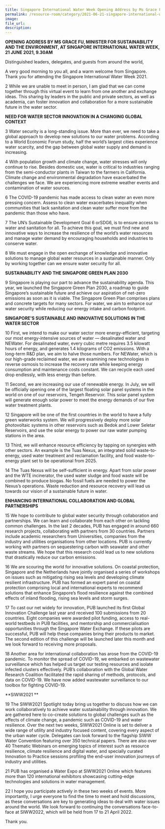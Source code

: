 ```yaml
---  
title: Singapore International Water Week Opening Address by Ms Grace Fu
permalink: /resource-room/category/2021-06-21-singapore-international-water-week/  
image:  
file_url:  
description:  
---  
```


**OPENING ADDRESS BY MS GRACE FU, MINISTER FOR SUSTAINABILITY AND THE ENVIRONMENT, AT SINGAPORE INTERNATIONAL WATER WEEK, 
21 JUNE 2021, 9.30AM**

Distinguished leaders, delegates, and guests from around the world,

A very good morning to you all, and a warm welcome from Singapore. Thank you for attending the Singapore International Water Week 2021. 

2	While we are unable to meet in person, I am glad that we can come together through this virtual event to learn from one another and exchange ideas. This sharing by leaders in the public and private sectors, as well as academia, can foster innovation and collaboration for a more sustainable future in the water sector. 

**NEED FOR WATER SECTOR INNOVATION IN A CHANGING GLOBAL CONTEXT**

3	Water security is a long-standing issue. More than ever, we need to take a global approach to develop new solutions to our water problems. According to a World Economic Forum study, half the world’s largest cities experience water scarcity, and the gap between global water supply and demand is increasing.  

4	With population growth and climate change, water stresses will only continue to rise. Besides domestic use, water is critical to industries ranging from the semi-conductor plants in Taiwan to the farmers in California. Climate change and environmental degradation have exacerbated the challenges we face. We are experiencing more extreme weather events and contamination of water sources. 

6	The COVID-19 pandemic has made access to clean water an even more pressing concern. Assess to clean water exacerbates inequality when communities that lack sanitation and clean water suffer more from the pandemic than those who have.  

7	The UN’s Sustainable Development Goal 6 orSDG6, is to ensure access to water and sanitation for all. To achieve this goal, we must find new and innovative ways to increase the resilience of the world’s water resources and manage water demand by encouraging households and industries to conserve water. 

8	We must engage in the open exchange of knowledge and innovative solutions to manage global water resources in a sustainable manner. Only by working together can we ensure water security for all.

**SUSTAINABILITY AND THE SINGAPORE GREEN PLAN 2030**

9	Singapore is playing our part to advance the sustainability agenda. This year, we launched the Singapore Green Plan 2030, a roadmap to guide Singapore’s sustainable future and achieve our aspiration of net-zero emissions as soon as it is viable. The Singapore Green Plan comprises plans and concrete targets for many sectors. For water, we aim to enhance our water security while reducing our energy intake and carbon footprint.

**SINGAPORE'S SUSTAINABLE AND INNOVATIVE SOLUTIONS IN THE WATER SECTOR**
 
10	First, we intend to make our water sector more energy-efficient, targeting our most energy-intensive sources of water — desalinated water and NEWater. For desalinated water, every cubic metre requires 3.5 kilowatt hours of energy, and generates 1.4 kilograms of CO2 emissions. With a long-term R&D plan, we aim to halve those numbers. For NEWater, which is our high-grade reclaimed water, we are examining new technologies in reverse osmosis to increase the recovery rate while keeping energy consumption and maintenance costs constant. We can recycle each used drop endlessly, with less energy than before. 

11	Second, we are increasing our use of renewable energy. In July, we will be officially opening one of the largest floating solar panel systems in the world on one of our reservoirs, Tengeh Reservoir. This solar panel system will generate enough solar power to meet the energy demands of our five water treatment plants.

12	Singapore will be one of the first countries in the world to have a fully green waterworks system. We will progressively deploy more solar photovoltaic systems in other reservoirs such as Bedok and Lower Seletar Reservoirs, and use the solar energy to power our raw water pumping stations in the area.

13	Third, we will enhance resource efficiency by tapping on synergies with other sectors. An example is the Tuas Nexus, an integrated solid waste-to-energy, used water treatment and reclamation facility, and food waste-to-energy plant set to be operational from 2025. 

14	The Tuas Nexus will be self-sufficient in energy. Apart from solar power and the WTE incinerator, the used water sludge and food waste will be combined to produce biogas. No fossil fuels are needed to power the Nexus’s operations. Waste reduction and resource recovery will lead us towards our vision of a sustainable future in water.

**ENHANCING INTERNATIONAL COLLABORATION AND GLOBAL PARTNERSHIPS**

15	We hope to contribute to global water security through collaboration and partnerships. We can learn and collaborate from each other on tackling common challenges. In the last 2 decades, PUB has engaged in around 660 research projects, collaborating with partners from 30 countries. Partners include academic researchers from Universities, companies from the industry and utilities organisations from other locations. PUB is currently working with partners on sequestering carbon with seawater and other waste streams. We hope that this research could lead us to new solutions that drastically reduce our carbon emissions. 

16	We are scouring the world for innovative solutions. On coastal protection, Singapore and the Netherlands have jointly organised a series of workshops on issues such as mitigating rising sea levels and developing climate resilient infrastructure. PUB has formed an expert panel on coastal protection comprising local and international experts to recommend solutions that enhance Singapore’s flood resilience against the combined effects of inland flooding, rising sea levels and storm surges. 

17	To cast our net widely for innovation, PUB launched its first Global Innovation Challenge last year and received 100 submissions from 20 countries. Eight companies were awarded pilot funding, access to real-world testbeds in PUB facilities, and mentorship and commercialisation opportunities through the Singapore Water Exchange. If these pilots are successful, PUB will help these companies bring their products to market. The second edition of this challenge will be launched later this month and we look forward to receiving more proposals. 

18	Another area for international collaboration has arose from the COVID-19 pandemic. To monitor the spread of COVID-19, we embarked on wastewater surveillance which has helped us target our testing resources and isolate infected clusters effectively. PUB’s collaboration with the Global Water Research Coalition facilitated the rapid sharing of methods, protocols, and data on COVID-19. We have now added wastewater surveillance to our toolbox for fighting COVID-19.

**SIWW2021 **

19	The SIWW2021 Spotlight today bring us together to discuss how we can work collaboratively to achieve water sustainability through innovation. We are gathered here to co-create solutions to global challenges such as the effects of climate change, a pandemic such as COVID-19 and water resilience. Over the next two weeks, SIWW2021 Online is set to deliver a wide range of utility and industry focused content, covering every aspect of the urban water cycle. Delegates can look forward to the flagship SIWW Water Convention featuring over 350 technical papers. There are also over 40 Thematic Webinars on emerging topics of interest such as resource resilience, climate resilience and digital water, and specially curated Innovation to Practice sessions profiling the end-user innovation journeys of industry and utilities.

21	PUB has organised a Water Expo at SIWW2021 Online which features more than 120 international exhibitors showcasing cutting-edge technologies and solutions in water management. 

22	I hope you participate actively in these two weeks of events. More importantly, I urge everyone to find the time to meet and hold discussions, as these conversations are key to generating ideas to deal with water issues around the world. We look forward to continuing the conversations face-to-face at SIWW2022, which will be held from 17 to 21 April 2022.

Thank you.



